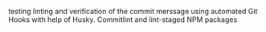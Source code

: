 testing linting and verification of the commit merssage using automated Git Hooks with help of Husky. Commitlint and lint-staged NPM packages 
